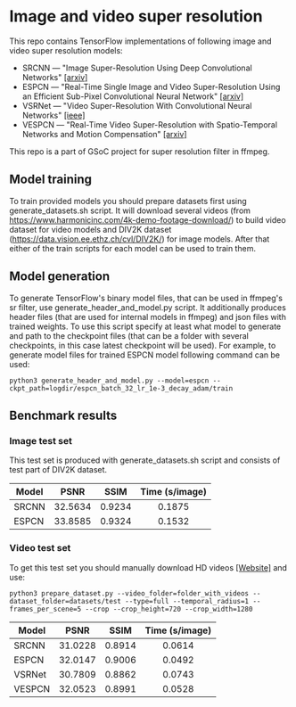 # Image and video super resolution

This repo contains TensorFlow implementations of following image and video super resolution models:
* SRCNN &mdash; "Image Super-Resolution Using Deep Convolutional Networks" [[arxiv]](https://arxiv.org/abs/1501.00092)
* ESPCN &mdash; "Real-Time Single Image and Video Super-Resolution Using an Efficient Sub-Pixel Convolutional Neural Network" [[arxiv]](https://arxiv.org/abs/1609.05158)
* VSRNet &mdash; "Video Super-Resolution With Convolutional Neural Networks" [[ieee]](https://ieeexplore.ieee.org/document/7444187/)
* VESPCN &mdash; "Real-Time Video Super-Resolution with Spatio-Temporal Networks and Motion Compensation" [[arxiv]](https://arxiv.org/abs/1611.05250)

This repo is a part of GSoC project for super resolution filter in ffmpeg.

## Model training

To train provided models you should prepare datasets first using generate_datasets.sh script. It will download several videos (from https://www.harmonicinc.com/4k-demo-footage-download/) to build video dataset for video models and DIV2K dataset (https://data.vision.ee.ethz.ch/cvl/DIV2K/) for image models. After that either of the train scripts for each model can be used to train them. 

## Model generation

To generate TensorFlow's binary model files, that can be used in ffmpeg's sr filter, use generate_header_and_model.py script. It additionally produces header files (that are used for internal models in ffmpeg) and json files with trained weights. To use this script specify at least what model to generate and path to the checkpoint files (that can be a folder with several checkpoints, in this case latest checkpoint will be used). For example, to generate model files for trained ESPCN model following command can be used:

    python3 generate_header_and_model.py --model=espcn --ckpt_path=logdir/espcn_batch_32_lr_1e-3_decay_adam/train

## Benchmark results

### Image test set

This test set is produced with generate_datasets.sh script and consists of test part of DIV2K dataset.

Model | PSNR | SSIM | Time (s/image)
----- | :--: | :--: | :------------:
SRCNN | 32.5634 | 0.9234 | 0.1875
ESPCN | 33.8585 | 0.9324 |  0.1532

### Video test set

To get this test set you should manually download HD videos [[Website]](https://media.xiph.org/video/derf/) and use:

    python3 prepare_dataset.py --video_folder=folder_with_videos --dataset_folder=datasets/test --type=full --temporal_radius=1 --frames_per_scene=5 --crop --crop_height=720 --crop_width=1280

Model | PSNR | SSIM | Time (s/image)
----- | :--: | :--: | :------------:
SRCNN | 31.0228 | 0.8914 | 0.0614
ESPCN | 32.0147 | 0.9006 | 0.0492
VSRNet | 30.7809 | 0.8862 | 0.0743
VESPCN | 32.0523 |  0.8991 | 0.0528

